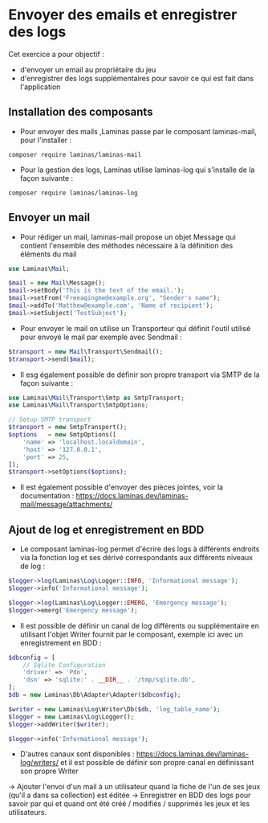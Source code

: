 # Envoyer des emails et enregistrer des logs

Cet exercice a pour objectif :
* d'envoyer un email au propriétaire du jeu
* d'enregistrer des logs supplémentaires pour savoir ce qui est fait dans l'application


## Installation des composants 

* Pour envoyer des mails ,Laminas passe par le composant laminas-mail, pour l'installer :
```
composer require laminas/laminas-mail
```
* Pour la gestion des logs, Laminas utilise laminas-log qui s'installe de la façon suivante :
```
composer require laminas/laminas-log
```

## Envoyer un mail 

* Pour rédiger un mail, laminas-mail propose un objet Message qui contient l'ensemble des méthodes nécessaire à la définition des éléments du mail
``` php
use Laminas\Mail;

$mail = new Mail\Message();
$mail->setBody('This is the text of the email.');
$mail->setFrom('Freeaqingme@example.org', "Sender's name");
$mail->addTo('Matthew@example.com', 'Name of recipient');
$mail->setSubject('TestSubject');
```
* Pour envoyer le mail on utilise un Transporteur qui définit l'outil utilisé pour envoyé le mail par exemple avec Sendmail : 
``` php
$transport = new Mail\Transport\Sendmail();
$transport->send($mail);
```
* Il esg également possible de définir son propre transport via SMTP de la façon suivante : 
``` php
use Laminas\Mail\Transport\Smtp as SmtpTransport;
use Laminas\Mail\Transport\SmtpOptions;

// Setup SMTP transport
$transport = new SmtpTransport();
$options   = new SmtpOptions([
    'name' => 'localhost.localdomain',
    'host' => '127.0.0.1',
    'port' => 25,
]);
$transport->setOptions($options);
```
* Il est également possible d'envoyer des pièces jointes, voir la documentation : https://docs.laminas.dev/laminas-mail/message/attachments/  

## Ajout de log et enregistrement en BDD

* Le composant laminas-log permet d'écrire des logs à différents endroits via la fonction log et ses dérivé correspondants aux différents niveaux de log : 
``` php
$logger->log(Laminas\Log\Logger::INFO, 'Informational message');
$logger->info('Informational message');

$logger->log(Laminas\Log\Logger::EMERG, 'Emergency message');
$logger->emerg('Emergency message');
``` 
* Il est possible de définir un canal de log différents ou supplémentaire en utilisant l'objet Writer fournit par le composant, exemple ici avec un enregistrement en BDD :
``` php
$dbconfig = [
    // Sqlite Configuration
    'driver' => 'Pdo',
    'dsn' => 'sqlite:' . __DIR__ . '/tmp/sqlite.db',
];
$db = new Laminas\Db\Adapter\Adapter($dbconfig);

$writer = new Laminas\Log\Writer\Db($db, 'log_table_name');
$logger = new Laminas\Log\Logger();
$logger->addWriter($writer);

$logger->info('Informational message');
``` 
* D'autres canaux sont disponibles : https://docs.laminas.dev/laminas-log/writers/ et il est possible de définir son propre canal en définissant son propre Writer

-> Ajouter l'envoi d'un mail à un utilisateur quand la fiche de l'un de ses jeux (qu'il a dans sa collection) est éditée
-> Enregistrer en BDD des logs pour savoir par qui et quand ont été créé / modifiés / supprimés les jeux et les utilisateurs. 